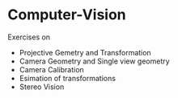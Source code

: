 # Computer-Vision
Exercises on 
* Projective Gemetry and Transformation
* Camera Geometry and Single view geometry
* Camera Calibration
* Esimation of transformations
* Stereo Vision
